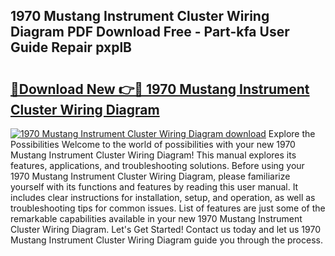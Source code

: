 ## 1970 Mustang Instrument Cluster Wiring Diagram PDF Download Free - Part-kfa User Guide Repair pxplB

# <h2><a href="http://dfi0xx.blite.top/?on=1970+Mustang+Instrument+Cluster+Wiring+Diagram">🔗Download New 👉🔴 1970 Mustang Instrument Cluster Wiring Diagram</a></h2>

[![1970 Mustang Instrument Cluster Wiring Diagram download](https://i.imgur.com/lujVjoI.png)](http://dfi0xx.blite.top/?on=1970+Mustang+Instrument+Cluster+Wiring+Diagram)
Explore the Possibilities Welcome to the world of possibilities with your new 1970 Mustang Instrument Cluster Wiring Diagram! This manual explores its features, applications, and troubleshooting solutions. Before using your 1970 Mustang Instrument Cluster Wiring Diagram, please familiarize yourself with its functions and features by reading this user manual. It includes clear instructions for installation, setup, and operation, as well as troubleshooting tips for common issues. List of features are just some of the remarkable capabilities available in your new 1970 Mustang Instrument Cluster Wiring Diagram. Let's Get Started! Contact us today and let us 1970 Mustang Instrument Cluster Wiring Diagram guide you through the process.
